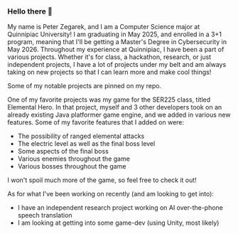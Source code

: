 ### Hello there 👋

My name is Peter Zegarek, and I am a Computer Science major at Quinnipiac University! I am graduating in May 2025, and enrolled in a 3+1 program, meaning that I'll be getting a Master's Degree in Cybersecurity in May 2026. Throughout my experience at Quinnipiac, I have been a part of various projects. Whether it's for class, a hackathon, research, or just independent projects, I have a lot of projects under my belt and am always taking on new projects so that I can learn more and make cool things! 

Some of my notable projects are pinned on my repo.

One of my favorite projects was my game for the SER225 class, titled Elemental Hero. In that project, myself and 3 other developers took on an already existing Java platformer game engine, and we added in various new features. Some of my favorite features that I added on were:
  - The possibility of ranged elemental attacks
  - The electric level as well as the final boss level
  - Some aspects of the final boss
  - Various enemies throughout the game
  - Various bosses throughout the game
  
I won't spoil much more of the game, so feel free to check it out! 

As for what I've been working on recently (and am looking to get into):
  - I have an independent research project working on AI over-the-phone speech translation
  - I am looking at getting into some game-dev (using Unity, most likely)

<!--
**PeterZegarek/PeterZegarek** is a ✨ _special_ ✨ repository because its `README.md` (this file) appears on your GitHub profile.

Here are some ideas to get you started:

- 🔭 I’m currently working on ...
- 🌱 I’m currently learning ...
- 👯 I’m looking to collaborate on ...
- 🤔 I’m looking for help with ...
- 💬 Ask me about ...
- 📫 How to reach me: ...
- 😄 Pronouns: ...
- ⚡ Fun fact: ...
-->
